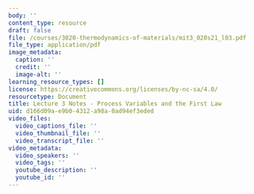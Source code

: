 ```yaml
---
body: ''
content_type: resource
draft: false
file: /courses/3020-thermodynamics-of-materials/mit3_020s21_l03.pdf
file_type: application/pdf
image_metadata:
  caption: ''
  credit: ''
  image-alt: ''
learning_resource_types: []
license: https://creativecommons.org/licenses/by-nc-sa/4.0/
resourcetype: Document
title: Lecture 3 Notes - Process Variables and the First Law
uid: d166d09a-e9b0-4312-a98a-0ad94ef3eded
video_files:
  video_captions_file: ''
  video_thumbnail_file: ''
  video_transcript_file: ''
video_metadata:
  video_speakers: ''
  video_tags: ''
  youtube_description: ''
  youtube_id: ''
---
```

